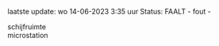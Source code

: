 laatste update: 
wo 14-06-2023  3:35   uur 
Status: FAALT - fout - 
<div class="service R">schijfruimte</div><div class="service R">microstation</div>